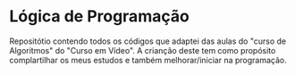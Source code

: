 # Lógica de Programação

Repositótio contendo todos os códigos que adaptei das aulas do "curso de Algoritmos" do "Curso em Vídeo".
A crianção deste tem como propósito complartilhar os meus estudos e também melhorar/iniciar na programação.
